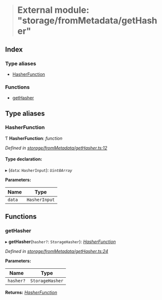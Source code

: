 > # External module: "storage/fromMetadata/getHasher"

## Index

### Type aliases

* [HasherFunction](_storage_frommetadata_gethasher_.md#hasherfunction)

### Functions

* [getHasher](_storage_frommetadata_gethasher_.md#gethasher)

## Type aliases

###  HasherFunction

Ƭ **HasherFunction**: *function*

*Defined in [storage/fromMetadata/getHasher.ts:12](https://github.com/polkadot-js/api/blob/6fee15b/packages/api-metadata/src/storage/fromMetadata/getHasher.ts#L12)*

#### Type declaration:

▸ (`data`: `HasherInput`): *`Uint8Array`*

**Parameters:**

Name | Type |
------ | ------ |
`data` | `HasherInput` |

## Functions

###  getHasher

▸ **getHasher**(`hasher?`: `StorageHasher`): *[HasherFunction](_storage_frommetadata_gethasher_.md#hasherfunction)*

*Defined in [storage/fromMetadata/getHasher.ts:24](https://github.com/polkadot-js/api/blob/6fee15b/packages/api-metadata/src/storage/fromMetadata/getHasher.ts#L24)*

**Parameters:**

Name | Type |
------ | ------ |
`hasher?` | `StorageHasher` |

**Returns:** *[HasherFunction](_storage_frommetadata_gethasher_.md#hasherfunction)*